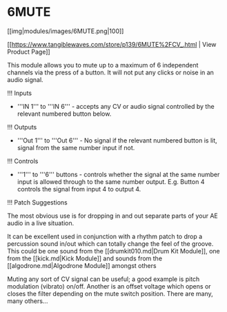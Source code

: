 # 6MUTE

[[img|modules/images/6MUTE.png|100]]

[[https://www.tangiblewaves.com/store/p139/6MUTE%2FCV_.html | View Product Page]]

This module allows you to mute up to a maximum of 6 independent channels via the press of a button. It will not put any clicks or noise in an audio signal.

!!! Inputs

* '''IN 1''' to '''IN 6''' - accepts any CV or audio signal controlled by the relevant numbered button below.


!!! Outputs

* '''Out 1''' to '''Out 6''' - No signal if the relevant numbered button is lit, signal from the same number input if not.


!!! Controls

* '''1''' to '''6''' buttons - controls whether the signal at the same number input is allowed through to the same number output. E.g. Button 4 controls the signal from input 4 to output 4.

!!! Patch Suggestions

The most obvious use is for dropping in and out separate parts of your AE audio in a live situation.

It can be excellent used in conjunction with a rhythm patch to drop a percussion sound in/out which can totally change the feel of the groove. This could be one sound from the [[drumkit010.md|Drum Kit Module]], one from the [[kick.md|Kick Module]] and sounds from the [[algodrone.md|Algodrone Module]] amongst others

Muting any sort of CV signal can be useful; a good example is pitch modulation (vibrato) on/off. Another is an offset voltage which opens or closes the filter depending on the mute switch position. There are many, many others...
